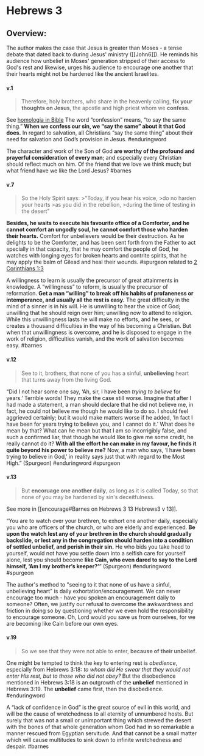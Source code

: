 # Hebrews 3

## Overview:
The author makes the case that Jesus is greater than Moses - a tense debate that dated back to during Jesus' ministry ([[John6]]). He reminds his audience how unbelief in Moses' generation stripped of their access to God's rest and likewise, urges his audience to encourage one another that their hearts might not be hardened like the ancient Israelites.


#### v.1
>Therefore, holy brothers, who share in the heavenly calling, **fix your thoughts on Jesus**, the apostle and high priest whom we **confess**.

See [homologia in Bible](Greek.md)
The word “confession” means, “to say the same thing.” **When we confess our sin, we “say the same” about it that God does.** In regard to salvation, all Christians “say the same thing” about their need for salvation and God’s provision in Jesus.
#enduringword 

The character and work of the Son of God **are worthy of the profound and prayerful consideration of every man**; and especially every Christian should reflect much on him. Of the friend that we love we think much; but what friend have we like the Lord Jesus?
#barnes 


#### v.7
>So the Holy Spirit says:
	>"Today, if you hear his voice,
	>do no harden your hearts
	>as you did in the rebellion,
	>during the time of testing in the desert"

**Besides, he waits to execute his favourite office of a Comforter, and he cannot comfort an ungodly soul, he cannot comfort those who harden their hearts.** Comfort for unbelievers would be their destruction. As he delights to be the Comforter, and has been sent forth from the Father to act specially in that capacity, that he may comfort the people of God, he watches with longing eyes for broken hearts and contrite spirits, that he may apply the balm of Gilead and heal their wounds.
#spurgeon related to [2 Corinthians 1:3](2Cor1.md#v.3)

A willingness to learn is usually the precursor of great attainments in knowledge. A “willingness” to reform, is usually the precursor of reformation. **Get a man “willing” to break off his habits of profaneness or intemperance, and usually all the rest is easy.** The great difficulty in the mind of a sinner is in his will. He is unwilling to hear the voice of God; unwilling that he should reign over him; unwilling now to attend to religion. While this unwillingness lasts he will make no efforts, and he sees, or creates a thousand difficulties in the way of his becoming a Christian. But when that unwillingness is overcome, and he is disposed to engage in the work of religion, difficulties vanish, and the work of salvation becomes easy.
#barnes

#### v.12
>See to it, brothers, that none of you has a sinful, **unbelieving** heart that turns away from the living God.

“Did I not hear some one say, ‘Ah, sir, I have been _trying to believe_ for years.’ Terrible words! They make the case still worse. Imagine that after I had made a statement, a man should declare that he did not believe me, in fact, he could not believe me though he would like to do so. I should feel aggrieved certainly; but it would make matters worse if he added, ‘In fact I have been for years trying to believe you, and I cannot do it.’ What does he mean by that? What can he mean but that I am so incorrigibly false, and such a confirmed liar, that though he would like to give me some credit, he really cannot do it? **With all the effort he can make in my favour, he finds it quite beyond his power to believe me?** Now, a man who says, ‘I have been trying to believe in God,’ in reality says just that with regard to the Most High.” (Spurgeon)
#enduringword #spurgeon 

#### v.13
>But **encoruage one another daily**, as long as it is called Today, so that none of you may be hardened by sin's deceitfulness.

See more in  [[encourage#Barnes on Hebrews 3 13 Hebrews3 v 13]].

“You are to watch over your brethren, to exhort one another daily, especially you who are officers of the church, or who are elderly and experienced. **Be upon the watch lest any of your brethren in the church should gradually backslide, or lest any in the congregation should harden into a condition of settled unbelief, and perish in their sin.** He who bids you take heed to yourself, would not have you settle down into a selfish care for yourself alone, lest you should become **like Cain, who even dared to say to the Lord himself, ‘Am I my brother’s keeper?’**” (Spurgeon)
#enduringword #spurgeon 

The author's method to "seeing to it that none of us have a sinful, unbelieving heart" is daily exhortation/encouragement. We can never encourage too much - have you spoken an encouragement daily to someone? Often, we justify our refusal to overcome the awkwardness and friction in doing so by questioning whether we even hold the responsibility to encourage someone. Oh, Lord would you save us from ourselves, for we are becoming like Cain before our own eyes.

#### v.19
>So we see that they were not able to enter, **because of their unbelief**.

One might be tempted to think the key to entering rest is _obedience_, especially from Hebrews 3:18: _to whom did He swear that they would not enter His rest, but to those who did not obey?_ But the disobedience mentioned in Hebrews 3:18 is an outgrowth of the **unbelief** mentioned in Hebrews 3:19. The **unbelief** came first, then the disobedience.
#enduringword 

A “lack of confidence in God” is the great source of evil in this world, and will be the cause of wretchedness to all eternity of unnumbered hosts. But surely that was not a small or unimportant thing which strewed the desert with the bones of that whole generation whom God had in so remarkable a manner rescued from Egyptian servitude. And that cannot be a small matter which will cause multitudes to sink down to infinite wretchedness and despair.
#barnes 
